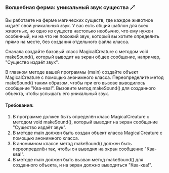 
### Волшебная ферма: уникальный звук существа 🪄

Вы работаете на ферме магических существ, где каждое животное издаёт свой уникальный звук. У вас есть общий шаблон для всех животных, но одно из существ настолько необычно, что ему нужен особенный, ни на что не похожий звук, который вы хотите определить прямо на месте, без создания отдельного файла класса.

Сначала создайте базовый класс MagicalCreature с методом void makeSound(), который выводит на экран общее сообщение, например, "Существо издаёт звук".

В главном методе вашей программы (main) создайте объект MagicalCreature с помощью анонимного класса. Переопределите метод makeSound() таким образом, чтобы при его вызове выводилось сообщение "Ква-ква!". Вызовите метод makeSound() для созданного объекта, чтобы услышать его уникальный звук.

#### Требования:
1. В программе должен быть определён класс MagicalCreature с методом void makeSound(), который выводит на экран сообщение "Существо издаёт звук".
2. В методе main должен быть создан объект класса MagicalCreature с помощью анонимного класса.
3. В анонимном классе метод makeSound() должен быть переопределён так, чтобы он выводил на экран сообщение "Ква-ква!".
4. В методе main должен быть вызван метод makeSound() для созданного объекта, и на экран должно выводиться "Ква-ква!".
